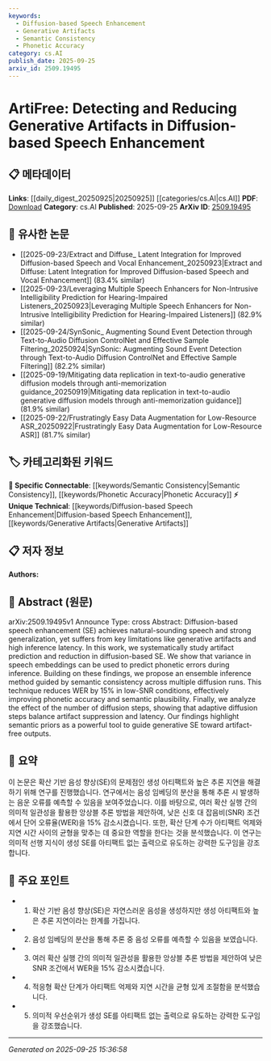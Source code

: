 ```yaml
---
keywords:
  - Diffusion-based Speech Enhancement
  - Generative Artifacts
  - Semantic Consistency
  - Phonetic Accuracy
category: cs.AI
publish_date: 2025-09-25
arxiv_id: 2509.19495
---
```


<!-- KEYWORD_LINKING_METADATA:
{
  "processed_timestamp": "2025-09-25T15:36:58.905823",
  "vocabulary_version": "1.0",
  "selected_keywords": [
    "Diffusion-based Speech Enhancement",
    "Generative Artifacts",
    "Semantic Consistency",
    "Phonetic Accuracy"
  ],
  "rejected_keywords": [],
  "similarity_scores": {
    "Diffusion-based Speech Enhancement": 0.78,
    "Generative Artifacts": 0.77,
    "Semantic Consistency": 0.75,
    "Phonetic Accuracy": 0.74
  },
  "extraction_method": "AI_prompt_based",
  "budget_applied": true,
  "candidates_json": {
    "candidates": [
      {
        "surface": "Diffusion-based Speech Enhancement",
        "canonical": "Diffusion-based Speech Enhancement",
        "aliases": [
          "Diffusion SE",
          "Diffusion Speech Enhancement"
        ],
        "category": "unique_technical",
        "rationale": "This is a specific method discussed in the paper that addresses generative artifacts in speech processing, providing a unique technical focus.",
        "novelty_score": 0.75,
        "connectivity_score": 0.65,
        "specificity_score": 0.85,
        "link_intent_score": 0.78
      },
      {
        "surface": "Generative Artifacts",
        "canonical": "Generative Artifacts",
        "aliases": [
          "Artifacts in Generation",
          "Generative Errors"
        ],
        "category": "unique_technical",
        "rationale": "The paper focuses on detecting and reducing these artifacts, making it a central theme for linking.",
        "novelty_score": 0.68,
        "connectivity_score": 0.7,
        "specificity_score": 0.8,
        "link_intent_score": 0.77
      },
      {
        "surface": "Semantic Consistency",
        "canonical": "Semantic Consistency",
        "aliases": [
          "Semantic Coherence"
        ],
        "category": "specific_connectable",
        "rationale": "Semantic consistency is crucial for improving phonetic accuracy and is applicable across various NLP tasks.",
        "novelty_score": 0.55,
        "connectivity_score": 0.82,
        "specificity_score": 0.72,
        "link_intent_score": 0.75
      },
      {
        "surface": "Phonetic Accuracy",
        "canonical": "Phonetic Accuracy",
        "aliases": [
          "Phonetic Precision"
        ],
        "category": "specific_connectable",
        "rationale": "Improving phonetic accuracy is a key outcome of the proposed method, relevant for linking to speech processing research.",
        "novelty_score": 0.6,
        "connectivity_score": 0.78,
        "specificity_score": 0.76,
        "link_intent_score": 0.74
      }
    ],
    "ban_list_suggestions": [
      "method",
      "experiment",
      "performance",
      "inference",
      "analysis"
    ]
  },
  "decisions": [
    {
      "candidate_surface": "Diffusion-based Speech Enhancement",
      "resolved_canonical": "Diffusion-based Speech Enhancement",
      "decision": "linked",
      "scores": {
        "novelty": 0.75,
        "connectivity": 0.65,
        "specificity": 0.85,
        "link_intent": 0.78
      }
    },
    {
      "candidate_surface": "Generative Artifacts",
      "resolved_canonical": "Generative Artifacts",
      "decision": "linked",
      "scores": {
        "novelty": 0.68,
        "connectivity": 0.7,
        "specificity": 0.8,
        "link_intent": 0.77
      }
    },
    {
      "candidate_surface": "Semantic Consistency",
      "resolved_canonical": "Semantic Consistency",
      "decision": "linked",
      "scores": {
        "novelty": 0.55,
        "connectivity": 0.82,
        "specificity": 0.72,
        "link_intent": 0.75
      }
    },
    {
      "candidate_surface": "Phonetic Accuracy",
      "resolved_canonical": "Phonetic Accuracy",
      "decision": "linked",
      "scores": {
        "novelty": 0.6,
        "connectivity": 0.78,
        "specificity": 0.76,
        "link_intent": 0.74
      }
    }
  ]
}
-->

# ArtiFree: Detecting and Reducing Generative Artifacts in Diffusion-based Speech Enhancement

## 📋 메타데이터

**Links**: [[daily_digest_20250925|20250925]] [[categories/cs.AI|cs.AI]]
**PDF**: [Download](https://arxiv.org/pdf/2509.19495.pdf)
**Category**: cs.AI
**Published**: 2025-09-25
**ArXiv ID**: [2509.19495](https://arxiv.org/abs/2509.19495)

## 🔗 유사한 논문
- [[2025-09-23/Extract and Diffuse_ Latent Integration for Improved Diffusion-based Speech and Vocal Enhancement_20250923|Extract and Diffuse: Latent Integration for Improved Diffusion-based Speech and Vocal Enhancement]] (83.4% similar)
- [[2025-09-23/Leveraging Multiple Speech Enhancers for Non-Intrusive Intelligibility Prediction for Hearing-Impaired Listeners_20250923|Leveraging Multiple Speech Enhancers for Non-Intrusive Intelligibility Prediction for Hearing-Impaired Listeners]] (82.9% similar)
- [[2025-09-24/SynSonic_ Augmenting Sound Event Detection through Text-to-Audio Diffusion ControlNet and Effective Sample Filtering_20250924|SynSonic: Augmenting Sound Event Detection through Text-to-Audio Diffusion ControlNet and Effective Sample Filtering]] (82.2% similar)
- [[2025-09-19/Mitigating data replication in text-to-audio generative diffusion models through anti-memorization guidance_20250919|Mitigating data replication in text-to-audio generative diffusion models through anti-memorization guidance]] (81.9% similar)
- [[2025-09-22/Frustratingly Easy Data Augmentation for Low-Resource ASR_20250922|Frustratingly Easy Data Augmentation for Low-Resource ASR]] (81.7% similar)

## 🏷️ 카테고리화된 키워드
**🔗 Specific Connectable**: [[keywords/Semantic Consistency|Semantic Consistency]], [[keywords/Phonetic Accuracy|Phonetic Accuracy]]
**⚡ Unique Technical**: [[keywords/Diffusion-based Speech Enhancement|Diffusion-based Speech Enhancement]], [[keywords/Generative Artifacts|Generative Artifacts]]

## 📋 저자 정보

**Authors:** 

## 📄 Abstract (원문)

arXiv:2509.19495v1 Announce Type: cross 
Abstract: Diffusion-based speech enhancement (SE) achieves natural-sounding speech and strong generalization, yet suffers from key limitations like generative artifacts and high inference latency. In this work, we systematically study artifact prediction and reduction in diffusion-based SE. We show that variance in speech embeddings can be used to predict phonetic errors during inference. Building on these findings, we propose an ensemble inference method guided by semantic consistency across multiple diffusion runs. This technique reduces WER by 15% in low-SNR conditions, effectively improving phonetic accuracy and semantic plausibility. Finally, we analyze the effect of the number of diffusion steps, showing that adaptive diffusion steps balance artifact suppression and latency. Our findings highlight semantic priors as a powerful tool to guide generative SE toward artifact-free outputs.

## 📝 요약

이 논문은 확산 기반 음성 향상(SE)의 문제점인 생성 아티팩트와 높은 추론 지연을 해결하기 위해 연구를 진행했습니다. 연구에서는 음성 임베딩의 분산을 통해 추론 시 발생하는 음운 오류를 예측할 수 있음을 보여주었습니다. 이를 바탕으로, 여러 확산 실행 간의 의미적 일관성을 활용한 앙상블 추론 방법을 제안하여, 낮은 신호 대 잡음비(SNR) 조건에서 단어 오류율(WER)을 15% 감소시켰습니다. 또한, 확산 단계 수가 아티팩트 억제와 지연 시간 사이의 균형을 맞추는 데 중요한 역할을 한다는 것을 분석했습니다. 이 연구는 의미적 선행 지식이 생성 SE를 아티팩트 없는 출력으로 유도하는 강력한 도구임을 강조합니다.

## 🎯 주요 포인트

- 1. 확산 기반 음성 향상(SE)은 자연스러운 음성을 생성하지만 생성 아티팩트와 높은 추론 지연이라는 한계를 가집니다.
- 2. 음성 임베딩의 분산을 통해 추론 중 음성 오류를 예측할 수 있음을 보였습니다.
- 3. 여러 확산 실행 간의 의미적 일관성을 활용한 앙상블 추론 방법을 제안하여 낮은 SNR 조건에서 WER을 15% 감소시켰습니다.
- 4. 적응형 확산 단계가 아티팩트 억제와 지연 시간을 균형 있게 조절함을 분석했습니다.
- 5. 의미적 우선순위가 생성 SE를 아티팩트 없는 출력으로 유도하는 강력한 도구임을 강조했습니다.


---

*Generated on 2025-09-25 15:36:58*